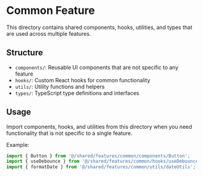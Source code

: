 # Common Feature

This directory contains shared components, hooks, utilities, and types that are used across multiple features.

## Structure

- `components/`: Reusable UI components that are not specific to any feature
- `hooks/`: Custom React hooks for common functionality
- `utils/`: Utility functions and helpers
- `types/`: TypeScript type definitions and interfaces

## Usage

Import components, hooks, and utilities from this directory when you need functionality that is not specific to a single feature.

Example:
```typescript
import { Button } from '@/shared/features/common/components/Button';
import { useDebounce } from '@/shared/features/common/hooks/useDebounce';
import { formatDate } from '@/shared/features/common/utils/dateUtils';
``` 